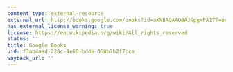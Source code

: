 ```yaml
---
content_type: external-resource
external_url: http://books.google.com/books?id=aXNBAQAAQBAJ&pg=PA177=onepage
has_external_license_warning: true
license: https://en.wikipedia.org/wiki/All_rights_reserved
status: ''
title: Google Books
uid: f3ab4aed-228c-4e60-bdde-068b7b2f7cce
wayback_url: ''
---
```

